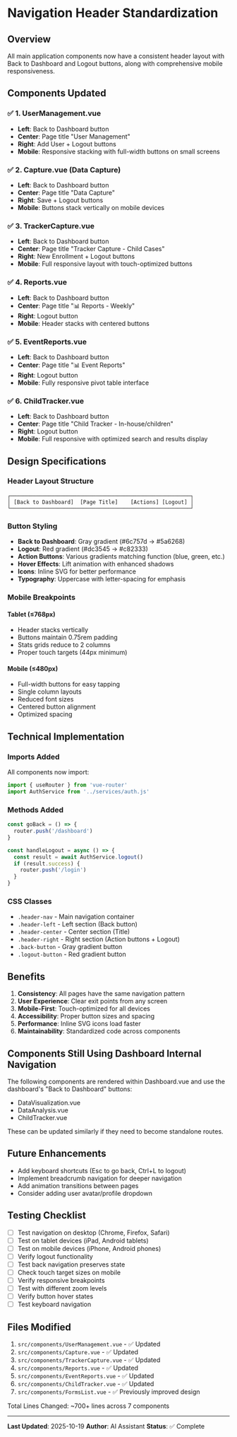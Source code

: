 # Navigation Header Standardization

## Overview
All main application components now have a consistent header layout with Back to Dashboard and Logout buttons, along with comprehensive mobile responsiveness.

## Components Updated

### ✅ 1. **UserManagement.vue**
- **Left**: Back to Dashboard button
- **Center**: Page title "User Management"
- **Right**: Add User + Logout buttons
- **Mobile**: Responsive stacking with full-width buttons on small screens

### ✅ 2. **Capture.vue (Data Capture)**
- **Left**: Back to Dashboard button
- **Center**: Page title "Data Capture"
- **Right**: Save + Logout buttons
- **Mobile**: Buttons stack vertically on mobile devices

### ✅ 3. **TrackerCapture.vue**
- **Left**: Back to Dashboard button
- **Center**: Page title "Tracker Capture - Child Cases"
- **Right**: New Enrollment + Logout buttons
- **Mobile**: Full responsive layout with touch-optimized buttons

### ✅ 4. **Reports.vue**
- **Left**: Back to Dashboard button
- **Center**: Page title "📊 Reports - Weekly"
- **Right**: Logout button
- **Mobile**: Header stacks with centered buttons

### ✅ 5. **EventReports.vue**
- **Left**: Back to Dashboard button
- **Center**: Page title "📊 Event Reports"
- **Right**: Logout button
- **Mobile**: Fully responsive pivot table interface

### ✅ 6. **ChildTracker.vue**
- **Left**: Back to Dashboard button
- **Center**: Page title "Child Tracker - In-house/children"
- **Right**: Logout button
- **Mobile**: Full responsive with optimized search and results display

## Design Specifications

### Header Layout Structure
```
┌─────────────────────────────────────────────────────────┐
│ [Back to Dashboard]  [Page Title]    [Actions] [Logout] │
└─────────────────────────────────────────────────────────┘
```

### Button Styling
- **Back to Dashboard**: Gray gradient (#6c757d → #5a6268)
- **Logout**: Red gradient (#dc3545 → #c82333)
- **Action Buttons**: Various gradients matching function (blue, green, etc.)
- **Hover Effects**: Lift animation with enhanced shadows
- **Icons**: Inline SVG for better performance
- **Typography**: Uppercase with letter-spacing for emphasis

### Mobile Breakpoints

#### Tablet (≤768px)
- Header stacks vertically
- Buttons maintain 0.75rem padding
- Stats grids reduce to 2 columns
- Proper touch targets (44px minimum)

#### Mobile (≤480px)
- Full-width buttons for easy tapping
- Single column layouts
- Reduced font sizes
- Centered button alignment
- Optimized spacing

## Technical Implementation

### Imports Added
All components now import:
```javascript
import { useRouter } from 'vue-router'
import AuthService from '../services/auth.js'
```

### Methods Added
```javascript
const goBack = () => {
  router.push('/dashboard')
}

const handleLogout = async () => {
  const result = await AuthService.logout()
  if (result.success) {
    router.push('/login')
  }
}
```

### CSS Classes
- `.header-nav` - Main navigation container
- `.header-left` - Left section (Back button)
- `.header-center` - Center section (Title)
- `.header-right` - Right section (Action buttons + Logout)
- `.back-button` - Gray gradient button
- `.logout-button` - Red gradient button

## Benefits

1. **Consistency**: All pages have the same navigation pattern
2. **User Experience**: Clear exit points from any screen
3. **Mobile-First**: Touch-optimized for all devices
4. **Accessibility**: Proper button sizes and spacing
5. **Performance**: Inline SVG icons load faster
6. **Maintainability**: Standardized code across components

## Components Still Using Dashboard Internal Navigation

The following components are rendered within Dashboard.vue and use the dashboard's "Back to Dashboard" buttons:
- DataVisualization.vue
- DataAnalysis.vue  
- ChildTracker.vue

These can be updated similarly if they need to become standalone routes.

## Future Enhancements

- Add keyboard shortcuts (Esc to go back, Ctrl+L to logout)
- Implement breadcrumb navigation for deeper navigation
- Add animation transitions between pages
- Consider adding user avatar/profile dropdown

## Testing Checklist

- [ ] Test navigation on desktop (Chrome, Firefox, Safari)
- [ ] Test on tablet devices (iPad, Android tablets)
- [ ] Test on mobile devices (iPhone, Android phones)
- [ ] Verify logout functionality
- [ ] Test back navigation preserves state
- [ ] Check touch target sizes on mobile
- [ ] Verify responsive breakpoints
- [ ] Test with different zoom levels
- [ ] Verify button hover states
- [ ] Test keyboard navigation

## Files Modified

1. `src/components/UserManagement.vue` - ✅ Updated
2. `src/components/Capture.vue` - ✅ Updated
3. `src/components/TrackerCapture.vue` - ✅ Updated
4. `src/components/Reports.vue` - ✅ Updated
5. `src/components/EventReports.vue` - ✅ Updated
6. `src/components/ChildTracker.vue` - ✅ Updated
7. `src/components/FormsList.vue` - ✅ Previously improved design

Total Lines Changed: ~700+ lines across 7 components

---

**Last Updated**: 2025-10-19
**Author**: AI Assistant
**Status**: ✅ Complete
